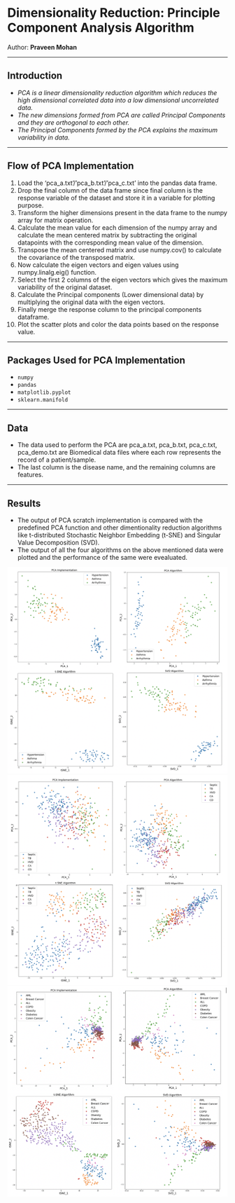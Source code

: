 
# Dimensionality Reduction: Principle Component Analysis Algorithm 

Author: **Praveen Mohan** 

---

## Introduction

* *PCA is a linear dimensionality reduction algorithm which reduces the high dimensional correlated data into a low dimensional uncorrelated data.*
* *The new dimensions formed from PCA are called Principal Components and they are orthogonal to each other.*
* *The Principal Components formed by the PCA explains the maximum variability in data.*

---

## Flow of PCA Implementation

1. Load the ‘pca_a.txt’/’pca_b.txt’/’pca_c.txt’ into the pandas data frame.
2. Drop the final column of the data frame since final column is the response variable of the dataset and store it in a variable for plotting purpose.
3. Transform the higher dimensions present in the data frame to the numpy array for matrix operation.
4. Calculate the mean value for each dimension of the numpy array and calculate the mean centered matrix by subtracting the original datapoints with the corresponding mean value of the dimension.
5. Transpose the mean centered matrix and use numpy.cov() to calculate the covariance of the transposed matrix.
6. Now calculate the eigen vectors and eigen values using numpy.linalg.eig() function.
7. Select the first 2 columns of the eigen vectors which gives the maximum variability of the original dataset.
8. Calculate the Principal components (Lower dimensional data) by multiplying the original data with the eigen vectors.
9. Finally merge the response column to the principal components dataframe.
10. Plot the scatter plots and color the data points based on the response value.

---

## Packages Used for PCA Implementation
* `numpy`
* `pandas`
* `matplotlib.pyplot`
* `sklearn.manifold`

---

## Data

* The data used to perform the PCA are pca_a.txt, pca_b.txt, pca_c.txt, pca_demo.txt are Biomedical data files where each row represents the record of a patient/sample.
* The last column is the disease name, and the remaining columns are features.

---

## Results

* The output of PCA scratch implementation is compared with the predefined PCA function and other dimentionality reduction algorithms like t-distributed Stochastic Neighbor Embedding (t-SNE) and Singular Value Decomposition (SVD).
* The output of all the four algorithms on the above mentioned data were plotted and the performance of the same were evealuated.

![Data A](Images/A.png)
![Data B](Images/B.png)
![Data C](Images/C.png)
